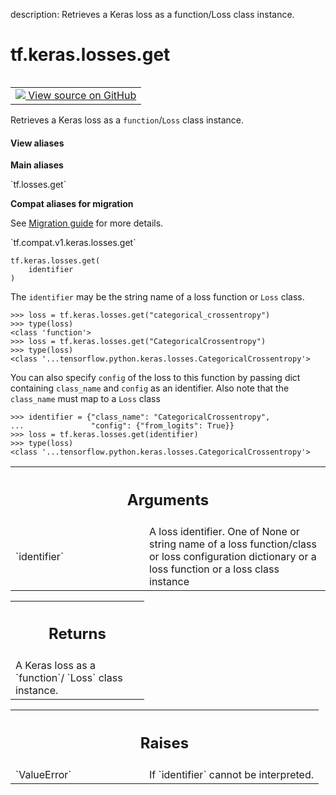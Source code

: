 description: Retrieves a Keras loss as a function/Loss class instance.

<div itemscope itemtype="http://developers.google.com/ReferenceObject">
<meta itemprop="name" content="tf.keras.losses.get" />
<meta itemprop="path" content="Stable" />
</div>

# tf.keras.losses.get

<!-- Insert buttons and diff -->

<table class="tfo-notebook-buttons tfo-api nocontent" align="left">
<td>
  <a target="_blank" href="https://github.com/tensorflow/tensorflow/blob/r2.3/tensorflow/python/keras/losses.py#L1857-L1902">
    <img src="https://www.tensorflow.org/images/GitHub-Mark-32px.png" />
    View source on GitHub
  </a>
</td>
</table>



Retrieves a Keras loss as a `function`/`Loss` class instance.

<section class="expandable">
  <h4 class="showalways">View aliases</h4>
  <p>
<b>Main aliases</b>
<p>`tf.losses.get`</p>

<b>Compat aliases for migration</b>
<p>See
<a href="https://www.tensorflow.org/guide/migrate">Migration guide</a> for
more details.</p>
<p>`tf.compat.v1.keras.losses.get`</p>
</p>
</section>

<pre class="devsite-click-to-copy prettyprint lang-py tfo-signature-link">
<code>tf.keras.losses.get(
    identifier
)
</code></pre>



<!-- Placeholder for "Used in" -->

The `identifier` may be the string name of a loss function or `Loss` class.

```
>>> loss = tf.keras.losses.get("categorical_crossentropy")
>>> type(loss)
<class 'function'>
>>> loss = tf.keras.losses.get("CategoricalCrossentropy")
>>> type(loss)
<class '...tensorflow.python.keras.losses.CategoricalCrossentropy'>
```

You can also specify `config` of the loss to this function by passing dict
containing `class_name` and `config` as an identifier. Also note that the
`class_name` must map to a `Loss` class

```
>>> identifier = {"class_name": "CategoricalCrossentropy",
...               "config": {"from_logits": True}}
>>> loss = tf.keras.losses.get(identifier)
>>> type(loss)
<class '...tensorflow.python.keras.losses.CategoricalCrossentropy'>
```

<!-- Tabular view -->
 <table class="responsive fixed orange">
<colgroup><col width="214px"><col></colgroup>
<tr><th colspan="2"><h2 class="add-link">Arguments</h2></th></tr>

<tr>
<td>
`identifier`
</td>
<td>
A loss identifier. One of None or string name of a loss
function/class or loss configuration dictionary or a loss function or a
loss class instance
</td>
</tr>
</table>



<!-- Tabular view -->
 <table class="responsive fixed orange">
<colgroup><col width="214px"><col></colgroup>
<tr><th colspan="2"><h2 class="add-link">Returns</h2></th></tr>
<tr class="alt">
<td colspan="2">
A Keras loss as a `function`/ `Loss` class instance.
</td>
</tr>

</table>



<!-- Tabular view -->
 <table class="responsive fixed orange">
<colgroup><col width="214px"><col></colgroup>
<tr><th colspan="2"><h2 class="add-link">Raises</h2></th></tr>

<tr>
<td>
`ValueError`
</td>
<td>
If `identifier` cannot be interpreted.
</td>
</tr>
</table>

